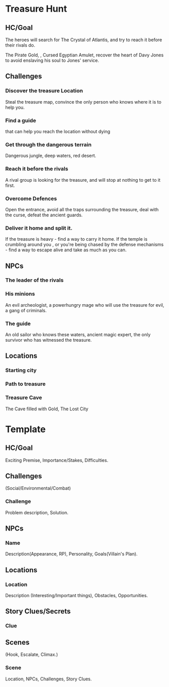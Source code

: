 # Treasure Hunt
## HC/Goal
The heroes will search for The Crystal of Atlantis, and try to reach it before their rivals do.

The Pirate Gold, , Cursed Egyptian Amulet, 
recover the heart of Davy Jones to avoid enslaving his soul to Jones' service.

## Challenges
### Discover the treasure Location

Steal the treasure map, convince the only person who knows where it is to help you.

### Find a guide
that can help you reach the location without dying

### Get through the dangerous terrain
Dangerous jungle, deep waters, red desert.

### Reach it before the rivals
  A rival group is looking for the treasure, and will stop at nothing to get to it first.

### Overcome Defences
  Open the entrance, avoid all the traps surrounding the treasure, deal with the curse, defeat the ancient guards.

### Deliver it home and split it.
  If the treasure is heavy - find a way to carry it home. If the temple is crumbling around you , or you're being chased by the defense mechanisms -  find a way to escape alive and take as much as you can.

## NPCs

### The leader of the rivals
### His minions
An evil archeologist, a powerhungry mage who will use the treasure for evil, a gang of criminals.

### The guide
An old sailor who knows these waters, ancient magic expert, the only survivor who has witnessed the treasure.

## Locations 
### Starting city
### Path to treasure
### Treasure Cave
The Cave filled with Gold, The Lost City


# Template
## HC/Goal
Exciting Premise, Importance/Stakes, Difficulties.
## Challenges
(Social/Environmental/Combat)
### Challenge
Problem description, Solution.
## NPCs
### Name
Description(Appearance, RP), Personality, Goals(Villain's Plan).
## Locations
### Location
Description (Interesting/Important things), Obstacles, Opportunities.
## Story Clues/Secrets
### Clue
## Scenes
(Hook, Escalate, Climax.)
### Scene
Location, NPCs, Challenges, Story Clues.

